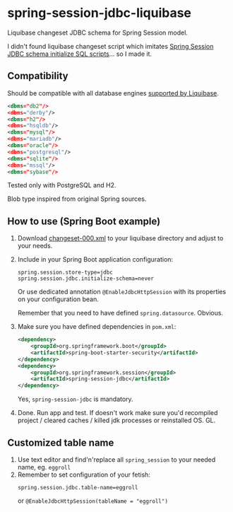 # spring-session-jdbc-liquibase
Liquibase changeset JDBC schema for Spring Session model.

I didn't found liquibase changeset script which imitates 
[Spring Session JDBC schema initialize SQL scripts](https://github.com/spring-projects/spring-session/tree/master/spring-session-jdbc/src/main/resources/org/springframework/session/jdbc)...
so I made it.

## Compatibility 

Should be compatible with all database engines [supported by Liquibase](https://www.liquibase.org/databases.html).

```xml
<dbms="db2"/>
<dbms="derby"/>
<dbms="h2"/>
<dbms="hsqldb"/>
<dbms="mysql"/>
<dbms="mariadb"/>
<dbms="oracle"/>
<dbms="postgresql"/>
<dbms="sqlite"/>
<dbms="mssql"/>
<dbms="sybase"/>
```

Tested only with PostgreSQL and H2.

Blob type inspired from original Spring sources.

## How to use (Spring Boot example)

1. Download [changeset-000.xml](changeset-000.xml) to your liquibase directory and adjust to your needs.
1. Include in your Spring Boot application configuration:
    ```properties
    spring.session.store-type=jdbc
    spring.session.jdbc.initialize-schema=never
    ```
   Or use dedicated annotation `@EnableJdbcHttpSession` with its properties on your configuration bean.
   
   Remember that you need to have defined `spring.datasource`. Obvious. 
1. Make sure you have defined dependencies in `pom.xml`:
    ```xml
    <dependency>
        <groupId>org.springframework.boot</groupId>
        <artifactId>spring-boot-starter-security</artifactId>
    </dependency>
    <dependency>
        <groupId>org.springframework.session</groupId>
        <artifactId>spring-session-jdbc</artifactId>
    </dependency>
   ```
   Yes, `spring-session-jdbc` is mandatory.
    
1. Done. Run app and test. If doesn't work make sure you'd recompiled project /
cleared caches / killed jdk processes or reinstalled OS. GL.  

## Customized table name

1. Use text editor and find'n'replace all `spring_session` to your needed name, eg. `eggroll`
1. Remember to set configuration of your fetish:
    ```properties
    spring.session.jdbc.table-name=eggroll
    ```
   or `@EnableJdbcHttpSession(tableName = "eggroll")`
